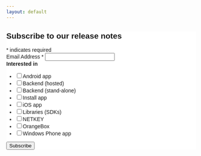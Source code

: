 ```yaml
---
layout: default
---
```

<!-- Begin MailChimp Signup Form -->
<link href="//cdn-images.mailchimp.com/embedcode/classic-10_7.css" rel="stylesheet" type="text/css">
<style type="text/css">
	#mc_embed_signup{background:#fff; clear:left; font:14px Helvetica,Arial,sans-serif; }
	/* Add your own MailChimp form style overrides in your site stylesheet or in this style block.
	   We recommend moving this block and the preceding CSS link to the HEAD of your HTML file. */
</style>
<div id="mc_embed_signup">
<form action="https://bekey.us10.list-manage.com/subscribe/post?u=95049913536e9a9c2cc084d66&amp;id=240c56b78c" method="post" id="mc-embedded-subscribe-form" name="mc-embedded-subscribe-form" class="validate" target="_blank" novalidate>
    <div id="mc_embed_signup_scroll">
	<h2>Subscribe to our release notes</h2>
<div class="indicates-required"><span class="asterisk">*</span> indicates required</div>
<div class="mc-field-group">
	<label for="mce-EMAIL">Email Address  <span class="asterisk">*</span>
</label>
	<input type="email" value="" name="EMAIL" class="required email" id="mce-EMAIL">
</div>
<div class="mc-field-group input-group">
    <strong>Interested in </strong>
    <ul><li><input type="checkbox" value="4" name="group[9961][4]" id="mce-group[9961]-9961-0"><label for="mce-group[9961]-9961-0">Android app</label></li>
<li><input type="checkbox" value="16384" name="group[9961][16384]" id="mce-group[9961]-9961-1"><label for="mce-group[9961]-9961-1">Backend (hosted)</label></li>
<li><input type="checkbox" value="32768" name="group[9961][32768]" id="mce-group[9961]-9961-2"><label for="mce-group[9961]-9961-2">Backend (stand-alone)</label></li>
<li><input type="checkbox" value="1" name="group[9961][1]" id="mce-group[9961]-9961-4"><label for="mce-group[9961]-9961-4">Install app</label></li>
<li><input type="checkbox" value="8" name="group[9961][8]" id="mce-group[9961]-9961-5"><label for="mce-group[9961]-9961-5">iOS app</label></li>
<li><input type="checkbox" value="65536" name="group[9961][65536]" id="mce-group[9961]-9961-6"><label for="mce-group[9961]-9961-6">Libraries (SDKs)</label></li>
<li><input type="checkbox" value="2" name="group[9961][2]" id="mce-group[9961]-9961-7"><label for="mce-group[9961]-9961-7">NETKEY</label></li>
<li><input type="checkbox" value="2048" name="group[9961][2048]" id="mce-group[9961]-9961-8"><label for="mce-group[9961]-9961-8">OrangeBox</label></li>
<li><input type="checkbox" value="16" name="group[9961][16]" id="mce-group[9961]-9961-9"><label for="mce-group[9961]-9961-9">Windows Phone app</label></li>
</ul>
</div>
	<div id="mce-responses" class="clear">
		<div class="response" id="mce-error-response" style="display:none"></div>
		<div class="response" id="mce-success-response" style="display:none"></div>
	</div>    <!-- real people should not fill this in and expect good things - do not remove this or risk form bot signups-->
    <div style="position: absolute; left: -5000px;" aria-hidden="true"><input type="text" name="b_95049913536e9a9c2cc084d66_240c56b78c" tabindex="-1" value=""></div>
    <div class="clear"><input type="submit" value="Subscribe" name="subscribe" id="mc-embedded-subscribe" class="button"></div>
    </div>
</form>
</div>
<script type='text/javascript' src='//s3.amazonaws.com/downloads.mailchimp.com/js/mc-validate.js'></script><script type='text/javascript'>(function($) {window.fnames = new Array(); window.ftypes = new Array();fnames[0]='EMAIL';ftypes[0]='email';fnames[1]='FNAME';ftypes[1]='text';fnames[2]='LNAME';ftypes[2]='text';fnames[3]='COMPANY';ftypes[3]='text';fnames[4]='TITLE';ftypes[4]='text';fnames[5]='PHONE';ftypes[5]='phone';}(jQuery));var $mcj = jQuery.noConflict(true);</script>
<!--End mc_embed_signup-->
